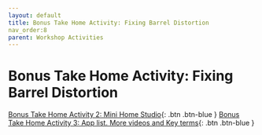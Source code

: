 ```yaml
---
layout: default
title: Bonus Take Home Activity: Fixing Barrel Distortion
nav_order:8
parent: Workshop Activities
---
```

# Bonus Take Home Activity: Fixing Barrel Distortion 
[Bonus Take Home Activity 2: Mini Home Studio](home-studio.html){: .btn .btn-blue }
[Bonus Take Home Activity 3: App list. More videos and Key terms](more.html){: .btn .btn-blue }
